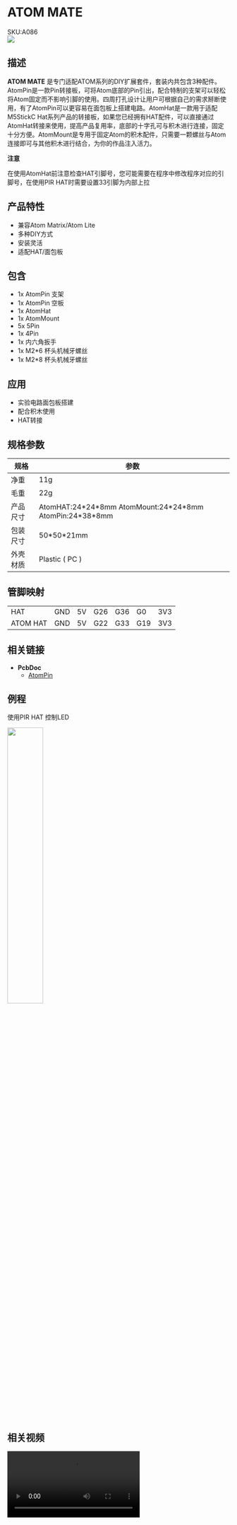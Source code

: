 # ATOM MATE

<div class="badge badge-pill badge-primary product_sku_tag">SKU:A086</div>

<div class="product_pic"><img src="assets/img/product_pics/atom_base/atommate/atom_mate.webp"></div>

## 描述

**ATOM MATE** 是专门适配ATOM系列的DIY扩展套件，套装内共包含3种配件。AtomPin是一款Pin转接板，可将Atom底部的Pin引出，配合特制的支架可以轻松将Atom固定而不影响引脚的使用。四周打孔设计让用户可根据自己的需求掰断使用，有了AtomPin可以更容易在面包板上搭建电路。AtomHat是一款用于适配M5StickC Hat系列产品的转接板，如果您已经拥有HAT配件，可以直接通过AtomHat转接来使用，提高产品复用率，底部的十字孔可与积木进行连接，固定十分方便。AtomMount是专用于固定Atom的积木配件，只需要一颗螺丝与Atom连接即可与其他积木进行结合，为你的作品注入活力。

**注意**

在使用AtomHat前注意检查HAT引脚号，您可能需要在程序中修改程序对应的引脚号，在使用PIR HAT时需要设置33引脚为内部上拉

## 产品特性

- 兼容Atom Matrix/Atom Lite
- 多种DIY方式
- 安装灵活
- 适配HAT/面包板

## 包含

-  1x AtomPin 支架
-  1x AtomPin 空板
-  1x AtomHat
-  1x AtomMount
-  5x 5Pin
-  1x 4Pin
-  1x 内六角扳手
-  1x M2*6 杯头机械牙螺丝
-  1x M2*8 杯头机械牙螺丝



## 应用

- 实验电路面包板搭建
- 配合积木使用
- HAT转接

## 规格参数

<table class="table-1">
    <thead>
    <tr>
        <th>规格</th>
        <th>参数</th>
    </tr>
    </thead>
    <tbody>
        <tr>
            <td>净重</td>
            <td>11g</td>
        </tr>
        <tr>
            <td>毛重</td>
            <td>22g</td>
        </tr>
        <tr>
            <td>产品尺寸</td>
            <td>AtomHAT:24*24*8mm AtomMount:24*24*8mm AtomPin:24*38*8mm</td>
        </tr>
        <tr>
            <td>包装尺寸</td>
            <td>50*50*21mm</td>
        </tr>
        <tr>
            <td>外壳材质</td>
            <td>Plastic ( PC )</td>
        </tr>
     </tbody>
</table>

## 管脚映射

<table>
 <tr><td>HAT</td><td>GND</td><td>5V</td><td>G26</td><td>G36</td><td>G0</td><td>3V3</td></tr>
 <tr><td>ATOM HAT</td><td>GND</td><td>5V</td><td>G22</td><td>G33</td><td>G19</td><td>3V3</td></tr>
</table>


## 相关链接

-  **PcbDoc** 
    - [AtomPin](https://github.com/m5stack/m5-structural-design-file/blob/master/PCB/AtomPin.PcbDoc)


## 例程

使用PIR HAT 控制LED

<img src="assets/img/product_pics/atom_base/atommate/atomhat_uiflow.webp" width = "40%">

## 相关视频

<video class="video_size" controls>
    <source src="https://m5stack.oss-cn-shenzhen.aliyuncs.com/video/Product_example_video/AtomBase/ATOM-MATE.mp4" type="video/mp4">
</video>


<script>

   var purchase_link = 'https://m5stack.com/collections/all/products/atomic-proto-kit';


   var quickstart_link = '';

   anchor_search(purchase_link);
   scrollFunc();

</script>

